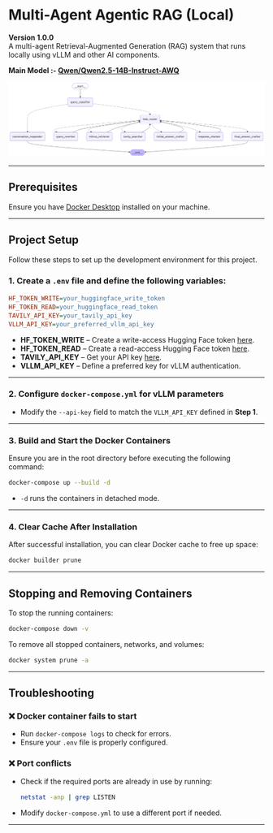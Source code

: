 # Multi-Agent Agentic RAG (Local)
**Version 1.0.0**  
A multi-agent Retrieval-Augmented Generation (RAG) system that runs locally using vLLM and other AI components.  

**Main Model :- [Qwen/Qwen2.5-14B-Instruct-AWQ](https://huggingface.co/Qwen/Qwen2.5-14B-Instruct-AWQ)**

![Graph Structure](./assets/graph_visualization.png)

---

## **Prerequisites**
Ensure you have [Docker Desktop](https://www.docker.com/products/docker-desktop/) installed on your machine.  

---

## **Project Setup**
Follow these steps to set up the development environment for this project.  

### **1. Create a `.env` file and define the following variables:**
```ini
HF_TOKEN_WRITE=your_huggingface_write_token
HF_TOKEN_READ=your_huggingface_read_token
TAVILY_API_KEY=your_tavily_api_key
VLLM_API_KEY=your_preferred_vllm_api_key
```
- **HF_TOKEN_WRITE** – Create a write-access Hugging Face token [here](https://huggingface.co/settings/tokens).  
- **HF_TOKEN_READ** – Create a read-access Hugging Face token [here](https://huggingface.co/settings/tokens).  
- **TAVILY_API_KEY** – Get your API key [here](https://tavily.com/).  
- **VLLM_API_KEY** – Define a preferred key for vLLM authentication.  

---

### **2. Configure `docker-compose.yml` for vLLM parameters**
- Modify the `--api-key` field to match the `VLLM_API_KEY` defined in **Step 1**.  

---

### **3. Build and Start the Docker Containers**
Ensure you are in the root directory before executing the following command:  
```bash
docker-compose up --build -d
```
- `-d` runs the containers in detached mode.  

---

### **4. Clear Cache After Installation**
After successful installation, you can clear Docker cache to free up space:  
```bash
docker builder prune
```

---

## **Stopping and Removing Containers**
To stop the running containers:  
```bash
docker-compose down -v
```
To remove all stopped containers, networks, and volumes:  
```bash
docker system prune -a
```

---

## **Troubleshooting**
### ❌ **Docker container fails to start**  
- Run `docker-compose logs` to check for errors.  
- Ensure your `.env` file is properly configured.  

### ❌ **Port conflicts**  
- Check if the required ports are already in use by running:  
  ```bash
  netstat -anp | grep LISTEN
  ```
- Modify `docker-compose.yml` to use a different port if needed.  

---